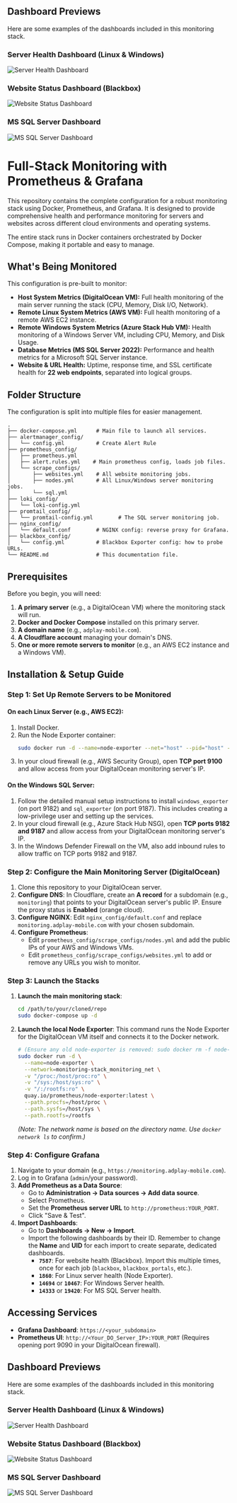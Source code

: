 ## Dashboard Previews

Here are some examples of the dashboards included in this monitoring stack.

### Server Health Dashboard (Linux & Windows)
![Server Health Dashboard](screenshots/dashboard-server-health.png)

### Website Status Dashboard (Blackbox)
![Website Status Dashboard](screenshots/dashboard-website-status.png)

### MS SQL Server Dashboard
![MS SQL Server Dashboard](screenshots/dashboard-sql-server.png)

# Full-Stack Monitoring with Prometheus & Grafana

This repository contains the complete configuration for a robust monitoring stack using Docker, Prometheus, and Grafana. It is designed to provide comprehensive health and performance monitoring for servers and websites across different cloud environments and operating systems.

The entire stack runs in Docker containers orchestrated by Docker Compose, making it portable and easy to manage.

## What's Being Monitored

This configuration is pre-built to monitor:
* **Host System Metrics (DigitalOcean VM):** Full health monitoring of the main server running the stack (CPU, Memory, Disk I/O, Network).
* **Remote Linux System Metrics (AWS VM):** Full health monitoring of a remote AWS EC2 instance.
* **Remote Windows System Metrics (Azure Stack Hub VM):** Health monitoring of a Windows Server VM, including CPU, Memory, and Disk Usage.
* **Database Metrics (MS SQL Server 2022):** Performance and health metrics for a Microsoft SQL Server instance.
* **Website & URL Health:** Uptime, response time, and SSL certificate health for **22 web endpoints**, separated into logical groups.

## Folder Structure

The configuration is split into multiple files for easier management.

```
.
├── docker-compose.yml      # Main file to launch all services.
├── alertmanager_config/
│   └── config.yml          # Create Alert Rule
├── prometheus_config/
│   ├── prometheus.yml  
│   ├── alert.rules.yml    # Main prometheus config, loads job files.
│   └── scrape_configs/
│       ├── websites.yml    # All website monitoring jobs.
│       ├── nodes.yml       # All Linux/Windows server monitoring jobs.
│       └── sql.yml 
├── loki_config/           
│   └── loki-config.yml
├── promtail_config/       
│   └── promtail-config.yml        # The SQL server monitoring job.
├── nginx_config/
│   └── default.conf        # NGINX config: reverse proxy for Grafana.
├── blackbox_config/
│   └── config.yml          # Blackbox Exporter config: how to probe URLs.
└── README.md               # This documentation file.
```

## Prerequisites

Before you begin, you will need:
1.  **A primary server** (e.g., a DigitalOcean VM) where the monitoring stack will run.
2.  **Docker and Docker Compose** installed on this primary server.
3.  **A domain name** (e.g., `adplay-mobile.com`).
4.  **A Cloudflare account** managing your domain's DNS.
5.  **One or more remote servers to monitor** (e.g., an AWS EC2 instance and a Windows VM).

## Installation & Setup Guide

### Step 1: Set Up Remote Servers to be Monitored

#### On each Linux Server (e.g., AWS EC2):
1.  Install Docker.
2.  Run the Node Exporter container:
    ```bash
    sudo docker run -d --name=node-exporter --net="host" --pid="host" -v "/:/host:ro,rslave" quay.io/prometheus/node-exporter:latest --path.rootfs=/host
    ```
3.  In your cloud firewall (e.g., AWS Security Group), open **TCP port 9100** and allow access from your DigitalOcean monitoring server's IP.

#### On the Windows SQL Server:
1.  Follow the detailed manual setup instructions to install `windows_exporter` (on port 9182) and `sql_exporter` (on port 9187). This includes creating a low-privilege user and setting up the services.
2.  In your cloud firewall (e.g., Azure Stack Hub NSG), open **TCP ports 9182 and 9187** and allow access from your DigitalOcean monitoring server's IP.
3.  In the Windows Defender Firewall on the VM, also add inbound rules to allow traffic on TCP ports 9182 and 9187.

### Step 2: Configure the Main Monitoring Server (DigitalOcean)

1.  Clone this repository to your DigitalOcean server.
2.  **Configure DNS**: In Cloudflare, create an **A record** for a subdomain (e.g., `monitoring`) that points to your DigitalOcean server's public IP. Ensure the proxy status is **Enabled** (orange cloud).
3.  **Configure NGINX**: Edit `nginx_config/default.conf` and replace `monitoring.adplay-mobile.com` with your chosen subdomain.
4.  **Configure Prometheus**:
    * Edit `prometheus_config/scrape_configs/nodes.yml` and add the public IPs of your AWS and Windows VMs.
    * Edit `prometheus_config/scrape_configs/websites.yml` to add or remove any URLs you wish to monitor.

### Step 3: Launch the Stacks

1.  **Launch the main monitoring stack**:
    ```bash
    cd /path/to/your/cloned/repo
    sudo docker-compose up -d
    ```
2.  **Launch the local Node Exporter**: This command runs the Node Exporter for the DigitalOcean VM itself and connects it to the Docker network.
    ```bash
    # (Ensure any old node-exporter is removed: sudo docker rm -f node-exporter)
    sudo docker run -d \
      --name=node-exporter \
      --network=monitoring-stack_monitoring_net \
      -v "/proc:/host/proc:ro" \
      -v "/sys:/host/sys:ro" \
      -v "/:/rootfs:ro" \
      quay.io/prometheus/node-exporter:latest \
      --path.procfs=/host/proc \
      --path.sysfs=/host/sys \
      --path.rootfs=/rootfs
    ```
    *(Note: The network name is based on the directory name. Use `docker network ls` to confirm.)*

### Step 4: Configure Grafana

1.  Navigate to your domain (e.g., `https://monitoring.adplay-mobile.com`).
2.  Log in to Grafana (`admin`/your password).
3.  **Add Prometheus as a Data Source**:
    * Go to **Administration -> Data sources -> Add data source**.
    * Select Prometheus.
    * Set the **Prometheus server URL** to `http://prometheus:YOUR_PORT`.
    * Click "Save & Test".
4.  **Import Dashboards**:
    * Go to **Dashboards -> New -> Import**.
    * Import the following dashboards by their ID. Remember to change the **Name** and **UID** for each import to create separate, dedicated dashboards.
        * **`7587`**: For website health (Blackbox). Import this multiple times, once for each job (`blackbox`, `blackbox_portals`, etc.).
        * **`1860`**: For Linux server health (Node Exporter).
        * **`14694`** or **`10467`**: For Windows Server health.
        * **`14333`** or **`19420`**: For MS SQL Server health.

## Accessing Services
* **Grafana Dashboard**: `https://<your_subdomain>`
* **Prometheus UI**: `http://<Your_DO_Server_IP>:YOUR_PORT` (Requires opening port 9090 in your DigitalOcean firewall).

## Dashboard Previews

Here are some examples of the dashboards included in this monitoring stack.

### Server Health Dashboard (Linux & Windows)
![Server Health Dashboard](screenshots/dashboard-server-health.png)

### Website Status Dashboard (Blackbox)
![Website Status Dashboard](screenshots/dashboard-website-status.png)

### MS SQL Server Dashboard
![MS SQL Server Dashboard](screenshots/dashboard-sql-server.png)